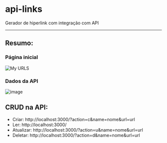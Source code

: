 # api-links
Gerador de hiperlink com integração com API
_____________
## Resumo:

### Página inicial
![My URLS](https://user-images.githubusercontent.com/58668142/141406223-549c2f1e-9267-483e-a030-625b211eedad.JPG)

### Dados da API
![image](https://user-images.githubusercontent.com/58668142/141406376-b42cc38a-b8ed-44cf-95ce-f83ec2724690.png)
 
## CRUD na API:
* Criar: http://localhost:3000/?action=c&name=nome&url=url
* Ler: http://localhost:3000/
* Atualizar: http://localhost:3000/?action=u&name=nome&url=url
* Deletar: http://localhost:3000/?action=d&name=nome&url=url 
